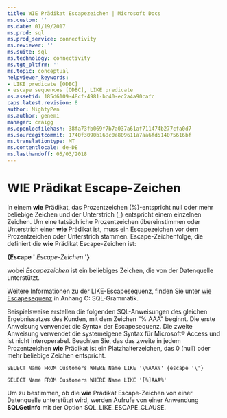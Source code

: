 ```yaml
---
title: WIE Prädikat Escapezeichen | Microsoft Docs
ms.custom: ''
ms.date: 01/19/2017
ms.prod: sql
ms.prod_service: connectivity
ms.reviewer: ''
ms.suite: sql
ms.technology: connectivity
ms.tgt_pltfrm: ''
ms.topic: conceptual
helpviewer_keywords:
- LIKE predicate [ODBC]
- escape sequences [ODBC], LIKE predicate
ms.assetid: 185d6109-48cf-4981-bc40-ec2a4a90cafc
caps.latest.revision: 8
author: MightyPen
ms.author: genemi
manager: craigg
ms.openlocfilehash: 38fa73fb069f7b7a037a61af711474b277cfa0d7
ms.sourcegitcommit: 1740f3090b168c0e809611a7aa6fd514075616bf
ms.translationtype: MT
ms.contentlocale: de-DE
ms.lasthandoff: 05/03/2018
---
```

# <a name="like-predicate-escape-character"></a>WIE Prädikat Escape-Zeichen
In einem **wie** Prädikat, das Prozentzeichen (%)-entspricht null oder mehr beliebige Zeichen und der Unterstrich (_) entspricht einem einzelnen Zeichen. Um eine tatsächliche Prozentzeichen übereinstimmen oder Unterstrich einer **wie** Prädikat ist, muss ein Escapezeichen vor dem Prozentzeichen oder Unterstrich stammen. Escape-Zeichenfolge, die definiert die **wie** Prädikat Escape-Zeichen ist:  
  
 **{Escape '** *Escape-Zeichen* **'}**  
  
 wobei *Escapezeichen* ist ein beliebiges Zeichen, die von der Datenquelle unterstützt.  
  
 Weitere Informationen zu der LIKE-Escapesequenz, finden Sie unter [wie Escapesequenz](../../../odbc/reference/appendixes/like-escape-sequence.md) in Anhang C: SQL-Grammatik.  
  
 Beispielsweise erstellen die folgenden SQL-Anweisungen des gleichen Ergebnissatzes des Kunden, mit dem Zeichen "% AAA" beginnt. Die erste Anweisung verwendet die Syntax der Escapesequenz. Die zweite Anweisung verwendet die systemeigene Syntax für Microsoft® Access und ist nicht interoperabel. Beachten Sie, das das zweite in jedem Prozentzeichen **wie** Prädikat ist ein Platzhalterzeichen, das 0 (null) oder mehr beliebige Zeichen entspricht.  
  
```  
SELECT Name FROM Customers WHERE Name LIKE '\%AAA%' {escape '\'}  
  
SELECT Name FROM Customers WHERE Name LIKE '[%]AAA%'  
```  
  
 Um zu bestimmen, ob die **wie** Prädikat Escape-Zeichen von einer Datenquelle unterstützt wird, werden Aufrufe von einer Anwendung **SQLGetInfo** mit der Option SQL_LIKE_ESCAPE_CLAUSE.

